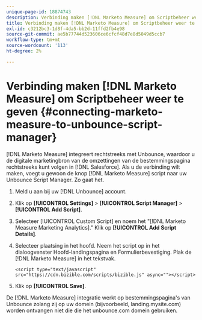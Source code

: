 ```yaml
---
unique-page-id: 18874743
description: Verbinding maken [!DNL Marketo Measure] om Scriptbeheer weer te geven - [!DNL Marketo Measure] - Productdocumentatie
title: Verbinding maken [!DNL Marketo Measure] om Scriptbeheer weer te geven
exl-id: c3212bc3-1d8f-4da5-bb2d-11ffd2fb4e98
source-git-commit: ae5b77744d523606ce6cfcf48d7e8d5049d5ccb7
workflow-type: tm+mt
source-wordcount: '113'
ht-degree: 2%

---
```


# Verbinding maken [!DNL Marketo Measure] om Scriptbeheer weer te geven {#connecting-marketo-measure-to-unbounce-script-manager}

[!DNL Marketo Measure] integreert rechtstreeks met Unbounce, waardoor u de digitale marketingbron van de omzettingen van de bestemmingspagina rechtstreeks kunt volgen in [!DNL Salesforce]. Als u de verbinding wilt maken, voegt u gewoon de knop [!DNL Marketo Measure] script naar uw Unbounce Script Manager. Zo gaat het.

1. Meld u aan bij uw [!DNL Unbounce] account.
1. Klik op **[!UICONTROL Settings]** > **[!UICONTROL Script Manager]** > **[!UICONTROL Add Script]**.
1. Selecteer [!UICONTROL Custom Script] en noem het &quot;[!DNL Marketo Measure Marketing Analytics].&quot; Klik op **[!UICONTROL Add Script Details]**.
1. Selecteer plaatsing in het hoofd. Neem het script op in het dialoogvenster Hoofd-landingspagina en Formulierbevestiging. Plak de [!DNL Marketo Measure] in het tekstvak.

   `<script type="text/javascript" src="https://cdn.bizible.com/scripts/bizible.js" async=""></script>`

1. Klik op **[!UICONTROL Save]**.

De [!DNL Marketo Measure] integratie werkt op bestemmingspagina&#39;s van Unbounce zolang zij op uw domein (bijvoorbeeld, landing.mysite.com) worden ontvangen niet die die het unbounce.com domein gebruiken.
